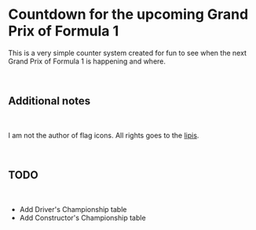 # Countdown for the upcoming Grand Prix of Formula 1

This is a very simple counter system created for fun to see when the next Grand Prix of Formula 1 is happening and where.

<br />

## Additional notes

<br />

I am not the author of flag icons. All rights goes to the [lipis](https://github.com/lipis/flag-icons).

<br />

## TODO

<br />

-   Add Driver's Championship table
-   Add Constructor's Championship table

